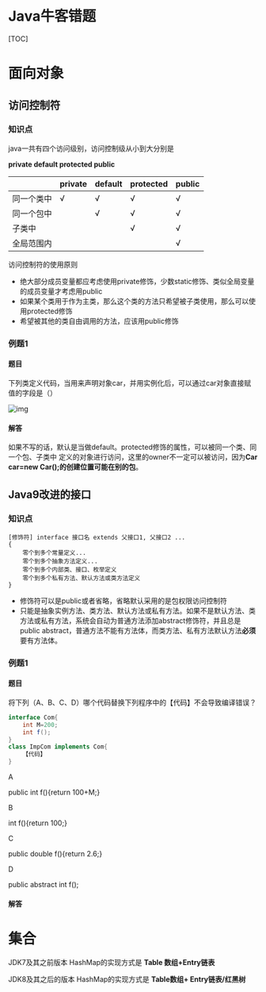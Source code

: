 # Java牛客错题

[TOC]

# 面向对象

## 访问控制符

### 知识点

java一共有四个访问级别，访问控制级从小到大分别是

**private default protected public**

|            | private | default | protected | public |
| ---------- | ------- | ------- | --------- | ------ |
| 同一个类中 | √       | √       | √         | √      |
| 同一个包中 |         | √       | √         | √      |
| 子类中     |         |         | √         | √      |
| 全局范围内 |         |         |           | √      |

访问控制符的使用原则

- 绝大部分成员变量都应考虑使用private修饰，少数static修饰、类似全局变量的成员变量才考虑用public
- 如果某个类用于作为主类，那么这个类的方法只希望被子类使用，那么可以使用protected修饰
- 希望被其他的类自由调用的方法，应该用public修饰

### 例题1

#### 题目

下列类定义代码，当用来声明对象car，并用实例化后，可以通过car对象直接赋值的字段是（）

![img](https://uploadfiles.nowcoder.com/images/20161123/5918115_1479891608005_34946800E3691FD7E599CBCCFD7503CD)

#### 解答

如果不写的话，默认是当做default。protected修饰的属性，可以被同一个类、同一个包、子类中 定义的对象进行访问，这里的owner不一定可以被访问，因为**Car car=new Car();的创建位置可能在别的包**。



## Java9改进的接口

### 知识点

```
[修饰符] interface 接口名 extends 父接口1, 父接口2 ... 
{
	零个到多个常量定义...
	零个到多个抽象方法定义...
	零个到多个内部类、接口、枚举定义
	零个到多个私有方法、默认方法或类方法定义
}
```

- 修饰符可以是public或者省略，省略默认采用的是包权限访问控制符
- 只能是抽象实例方法、类方法、默认方法或私有方法。如果不是默认方法、类方法或私有方法，系统会自动为普通方法添加abstract修饰符，并且总是public abstract，普通方法不能有方法体，而类方法、私有方法默认方法**必须**要有方法体。

### 例题1

#### 题目

将下列（A、B、C、D）哪个代码替换下列程序中的【代码】不会导致编译错误？

```java
interface Com{
    int M=200;
    int f();
}
class ImpCom implements Com{
    【代码】
}
```

A

public int f(){return 100+M;}

B

int f(){return 100;}

C

public double f(){return 2.6;}

D

public abstract int f();

#### 解答



# 集合

JDK7及其之前版本 HashMap的实现方式是 **Table 数组+Entry链表**

JDK8及其之后的版本 HashMap的实现方式是 **Table数组+ Entry链表/红黑树**